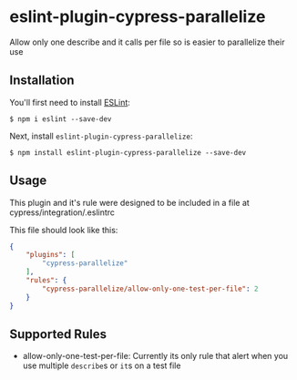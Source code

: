 # eslint-plugin-cypress-parallelize

Allow only one describe and it calls per file so is easier to parallelize their use

## Installation

You'll first need to install [ESLint](http://eslint.org):

```
$ npm i eslint --save-dev
```

Next, install `eslint-plugin-cypress-parallelize`:

```
$ npm install eslint-plugin-cypress-parallelize --save-dev
```


## Usage

This plugin and it's rule were designed to be included in a file at cypress/integration/.eslintrc

This file should look like this:

```json
{
    "plugins": [
        "cypress-parallelize"
    ],
    "rules": {
        "cypress-parallelize/allow-only-one-test-per-file": 2
    }
}
```

## Supported Rules

* allow-only-one-test-per-file: Currently its only rule that alert when you use multiple `describe`s or `it`s on a test file





